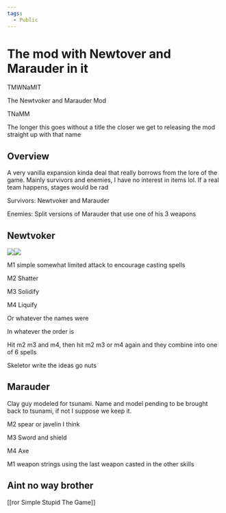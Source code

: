 ```yaml
---
tags:
  - Public
---
```

# The mod with Newtover and Marauder in it

TMWNaMIT

The Newtvoker and Marauder Mod

TNaMM

The longer this goes without a title the closer we get to releasing the mod straight up with that name

## Overview

A very vanilla expansion kinda deal that really borrows from the lore of the game. Mainly survivors and enemies, I have no interest in items lol. If a real team happens, stages would be rad

  
Survivors: Newtvoker and Marauder

Enemies: Split versions of Marauder that use one of his 3 weapons

## Newtvoker

![](<Attachments/Attachment 18.png>)![](<Attachments/Attachment 19.png>)

M1 simple somewhat limited attack to encourage casting spells

M2 Shatter

M3 Solidify

M4 Liquify

Or whatever the names were

In whatever the order is

Hit m2 m3 and m4, then hit m2 m3 or m4 again and they combine into one of 6 spells

Skeletor write the ideas go nuts

## Marauder

Clay guy modeled for tsunami. Name and model pending to be brought back to tsunami, if not I suppose we keep it.

M2 spear or javelin I think

M3 Sword and shield

M4 Axe

M1 weapon strings using the last weapon casted in the other skills

## Aint no way brother
[[ror Simple Stupid The Game]]